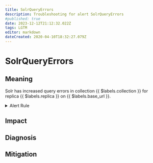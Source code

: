 ```yaml
---
title: SolrQueryErrors
description: Troubleshooting for alert SolrQueryErrors
#published: true
date: 2023-12-12T21:12:32.022Z
tags: LGTM
editor: markdown
dateCreated: 2020-04-10T18:32:27.079Z
---
```


# SolrQueryErrors

## Meaning
[//]: # "Short paragraph that explains what the alert means"
Solr has increased query errors in collection {{ $labels.collection }} for replica {{ $labels.replica }} on {{ $labels.base_url }}.

<details>
  <summary>Alert Rule</summary>

  ```yaml
alert: SolrQueryErrors
expr: increase(solr_metrics_core_errors_total{category="QUERY"}[1m]) > 1
for: 5m
labels:
    severity: warning
annotations:
    summary: Solr query errors (instance {{ $labels.instance }})
    description: |-
        Solr has increased query errors in collection {{ $labels.collection }} for replica {{ $labels.replica }} on {{ $labels.base_url }}.
          VALUE = {{ $value }}
          LABELS = {{ $labels }}
    runbook: https://github.com/srerun/prometheus-alerts/content/runbooks/SolrQueryErrors

  ```
</details>


## Impact
[//]: # "What could / will happen if the alert is not addressed"



## Diagnosis
[//]: # "Steps to take to identify the cause of the problem"



## Mitigation
[//]: # "The steps necessary to resolve the alert"
